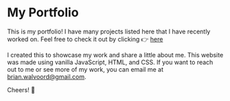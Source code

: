 # My Portfolio

This is my portfolio! I have many projects listed here that I have recently worked on. Feel free to check it out by clicking 👉 [here](https://brian-walvoord.com)

I created this to showcase my work and share a little about me. This website was made using vanilla JavaScript, HTML, and CSS. If you want to reach out to me or see more of my work, you can email me at brian.walvoord@gmail.com.

Cheers! 🍻
